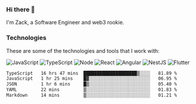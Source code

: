 ### Hi there 👋
I'm Zack, a Software Engineer and web3 rookie.

### Technologies
These are some of the technologies and tools that I work with:

![JavaScript](https://img.shields.io/badge/JavaScript-323330.svg?logo=javascript&logoColor=F7DF1E) 
![TypeScript](https://img.shields.io/badge/TypeScript-007ACC.svg?logo=typescript&logoColor=white) 
![Node](https://img.shields.io/badge/Node.js-43853D.svg?logo=node.js&logoColor=white)
![React](https://img.shields.io/badge/React-20232a.svg?logo=react&logoColor=61DAFB) 
![Angular](https://img.shields.io/badge/Angular-E23237.svg?logo=angularjs&logoColor=white)
![NestJS](https://img.shields.io/badge/NestJS-E0234E?logo=nestjs&logoColor=white)
![Flutter](https://img.shields.io/badge/Flutter-02569B.svg?logo=flutter&logoColor=white)

<!--START_SECTION:waka-->

```txt
TypeScript   16 hrs 47 mins  ████████████████████▒░░░░   81.89 %
JavaScript   1 hr 25 mins    █▓░░░░░░░░░░░░░░░░░░░░░░░   06.95 %
JSON         1 hr 6 mins     █▒░░░░░░░░░░░░░░░░░░░░░░░   05.40 %
YAML         22 mins         ▒░░░░░░░░░░░░░░░░░░░░░░░░   01.83 %
Markdown     14 mins         ▒░░░░░░░░░░░░░░░░░░░░░░░░   01.21 %
```

<!--END_SECTION:waka-->
